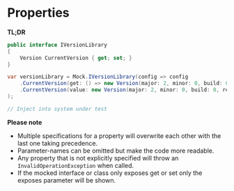 ﻿# Properties

__TL;DR__

```csharp
public interface IVersionLibrary
{
    Version CurrentVersion { get; set; }
}

var versionLibrary = Mock.IVersionLibrary(config => config
    .CurrentVersion(get: () => new Version(major: 2, minor: 0, build: 0, revision: 0), set: version => throw new IndexOutOfRangeException()) // Overwrites the property getter and setter
    .CurrentVersion(value: new Version(major: 2, minor: 0, build: 0, revision: 0)) // Sets the initial version to 2.0.0.0
);

// Inject into system under test

```

__Please note__ 

- Multiple specifications for a property will overwrite each other with the last one taking precedence.
- Parameter-names can be omitted but make the code more readable.
- Any property that is not explicitly specified will throw an `InvalidOperationException` when called.
- If the mocked interface or class only exposes get or set only the exposes parameter will be shown.
